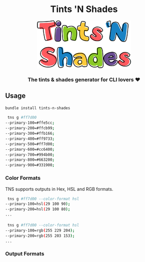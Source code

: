 <div align="center">

# Tints 'N Shades

<img alt="logo" src="assets/logo.webp" width="300px" height="auto">

### The tints & shades generator for CLI lovers ❤️
</div>

## Usage

```bash
bundle install tints-n-shades
```

```bash
 tns g #ff7d00
--primary-100=#ffe5cc;
--primary-200=#ffcb99;
--primary-300=#ffb166;
--primary-400=#ff9733;
--primary-500=#ff7d00;
--primary-600=#cc6400;
--primary-700=#994b00;
--primary-800=#663200;
--primary-900=#331900;
```

### Color Formats

TNS supports outputs in Hex, HSL and RGB formats. 

```bash
 tns g #ff7d00 --color-format hsl
--primary-100=hsl(29 100 90);
--primary-200=hsl(29 100 80);
...

 tns g #ff7d00 --color-format hsl
--primary-100=rgb(255 229 204);
--primary-200=rgb(255 203 153);
...
```
### Output Formats


